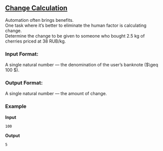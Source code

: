 ## [Change Calculation](../../../solutions/2.1/21_d.py)

Automation often brings benefits.  
One task where it’s better to eliminate the human factor is calculating change.  
Determine the change to be given to someone who bought 2.5 kg of cherries priced at 38 RUB/kg.

### Input Format:

A single natural number — the denomination of the user’s banknote ($\geq 100 $).

### Output Format:

A single natural number — the amount of change.

### Example

__Input__  
```plaintext
100
```

__Output__  
```plaintext
5
```